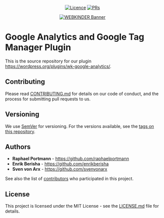 <p align="center">
<a href="https://github.com/webkinder/google-analytics"><img src="https://img.shields.io/github/license/webkinder/google-analytics.svg" alt="Licence"></a>
<a href="https://github.com/webkinder/google-analytics"><img src="https://img.shields.io/badge/PRs-welcome-brightgreen.svg?style=flat-square" alt="PRs"></a>
</p>


<center>
<a href="https://www.webkinder.ch">
<img src="https://www.webkinder.ch/wp-content/static/webkinder-banner.png" alt="WEBKINDER Banner" />
</a>
</center>

# Google Analytics and Google Tag Manager Plugin

This is the source repository for our plugin https://wordpress.org/plugins/wk-google-analytics/.

## Contributing

Please read [CONTRIBUTING.md](https://github.com/webkinder/google-analytics/blob/master/CONTRIBUTING.md) for details on our code of conduct, and the process for submitting pull requests to us.

## Versioning

We use [SemVer](http://semver.org/) for versioning. For the versions available, see the [tags on this repository](https://github.com/webkinder/google-analytics/tags).

## Authors

* **Raphael Portmann** - https://github.com/raphaelportmann
* **Enrik Berisha** - https://github.com/enrikberisha
* **Sven von Arx** - https://github.com/svenvonarx

See also the list of [contributors](https://github.com/webkinder/google-analytics/graphs/contributors) who participated in this project.

## License

This project is licensed under the MIT License - see the [LICENSE.md](LICENSE.md) file for details.
